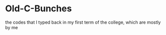# Old-C-Bunches
the codes that I typed back in my first term of the college, which are mostly by me
